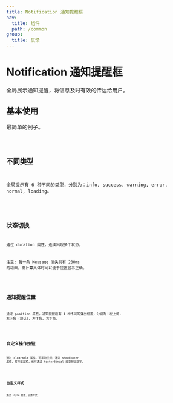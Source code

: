 ```yaml
---
title: Notification 通知提醒框
nav:
  title: 组件
  path: /common
group:
  title: 反馈
---
```


# Notification 通知提醒框

全局展示通知提醒，将信息及时有效的传达给用户。

## 基本使用

最简单的例子。

<code src="./demos/index1.tsx"/>

## 不同类型

全局提示有 6 种不同的类型，分别为：info, success, warning, error, normal, loading。

<code src="./demos/index2.tsx"/>

## 状态切换

通过 duration 属性，连续出现多个状态。

注意: 每一条 Message 消失前有 200ms 的动画，需计算具体时间以便于位置显示正确。

<code src="./demos/index3.tsx"/>

## 通知提醒位置

通过 position 属性，通知提醒框有 4 种不同的弹出位置，分别为：左上角, 右上角 (默认), 左下角, 右下角。

<code src="./demos/index4.tsx"/>

## 自定义操作按钮

通过 clearable 属性，可手动关闭，通过 showFooter 属性，打开底部栏，也可通过 footerBtnVal 改变按钮文字。

<code src="./demos/index5.tsx"/>

## 自定义样式

通过 style 属性，设置样式。

<code src="./demos/index6.tsx"/>

<API/>
